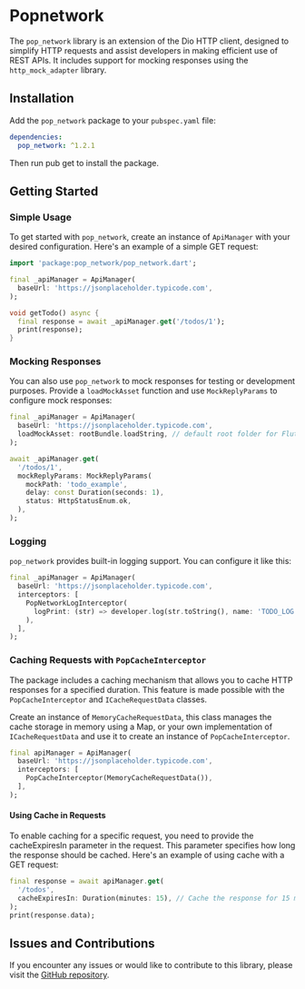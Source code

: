 # Popnetwork

The `pop_network` library is an extension of the Dio HTTP client, designed to simplify HTTP requests and assist developers in making efficient use of REST APIs. It includes support for mocking responses using the `http_mock_adapter` library.

## Installation

Add the `pop_network` package to your `pubspec.yaml` file:

```yaml
dependencies:
  pop_network: ^1.2.1
```

Then run pub get to install the package.

## Getting Started

### Simple Usage

To get started with `pop_network`, create an instance of `ApiManager` with your desired configuration. Here's an example of a simple GET request:

```dart
import 'package:pop_network/pop_network.dart';

final _apiManager = ApiManager(
  baseUrl: 'https://jsonplaceholder.typicode.com',
);

void getTodo() async {
  final response = await _apiManager.get('/todos/1');
  print(response);
}
```

### Mocking Responses

You can also use `pop_network` to mock responses for testing or development purposes. Provide a `loadMockAsset` function and use `MockReplyParams` to configure mock responses:

```dart
final _apiManager = ApiManager(
  baseUrl: 'https://jsonplaceholder.typicode.com',
  loadMockAsset: rootBundle.loadString, // default root folder for Flutter
);

await _apiManager.get(
  '/todos/1',
  mockReplyParams: MockReplyParams(
    mockPath: 'todo_example',
    delay: const Duration(seconds: 1),
    status: HttpStatusEnum.ok,
  ),
);
```

### Logging
`pop_network` provides built-in logging support. You can configure it like this:

```dart
final _apiManager = ApiManager(
  baseUrl: 'https://jsonplaceholder.typicode.com',
  interceptors: [
    PopNetworkLogInterceptor(
      logPrint: (str) => developer.log(str.toString(), name: 'TODO_LOG'),
    ),
  ],
);
```

### Caching Requests with `PopCacheInterceptor`

The package includes a caching mechanism that allows you to cache HTTP responses for a specified duration. This feature is made possible with the `PopCacheInterceptor` and `ICacheRequestData` classes.

Create an instance of `MemoryCacheRequestData`, this class manages the cache storage in memory using a Map, or your own implementation of `ICacheRequestData` and use it to create an instance of `PopCacheInterceptor`.

```dart
final apiManager = ApiManager(
  baseUrl: 'https://jsonplaceholder.typicode.com',
  interceptors: [
    PopCacheInterceptor(MemoryCacheRequestData()),
  ],
);
```

#### Using Cache in Requests

To enable caching for a specific request, you need to provide the cacheExpiresIn parameter in the request. This parameter specifies how long the response should be cached. Here's an example of using cache with a GET request:

```dart
final response = await apiManager.get(
  '/todos',
  cacheExpiresIn: Duration(minutes: 15), // Cache the response for 15 minutes
);
print(response.data);
```

## Issues and Contributions

If you encounter any issues or would like to contribute to this library, please visit the [GitHub repository](https://github.com/PopcodeMobile/pop_network).
